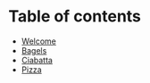 # Table of contents

* [Welcome](README.md)
* [Bagels](bagels.md)
* [Ciabatta](ciabatta.md)
* [Pizza](pizza.md)
